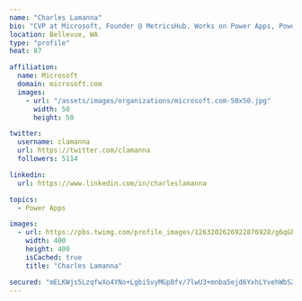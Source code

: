 ```yaml
---
name: "Charles Lamanna"
bio: "CVP at Microsoft, Founder @ MetricsHub. Works on Power Apps, Power Automate, Power Virtual Agent, Common Data Service and Dynamics 365."
location: Bellevue, WA
type: "profile"
heat: 87

affiliation:
  name: Microsoft
  domain: microsoft.com
  images:
    - url: "/assets/images/organizations/microsoft.com-50x50.jpg"
      width: 50
      height: 50

twitter:
  username: clamanna
  url: https://twitter.com/clamanna
  followers: 5114

linkedin:
  url: https://www.linkedin.com/in/charleslamanna

topics:
  - Power Apps

images:
  - url: https://pbs.twimg.com/profile_images/1263202626922876928/g6qGbHZ-_400x400.jpg
    width: 400
    height: 400
    isCached: true
    title: "Charles Lamanna"

secured: "mELKWjs5LzqfwXo4YNo+Lgbi5vyMGp8fv/7lwU3+mnba5ejd6YxhLYvehWbSZReYQzECtTbjJmD8vnqVu+lf+mgMgMHjg7HfTp/QNguHZ5W/aO41+MXZd3KO1Ai8dVqmpA02XNWT5RFoAcFQ4Q2P9LNZHjqIyd1WraMKRWNMQypXW5h81N5XzwADATvCSPWe9SPsQDbrzHHtP3ZmMdxzErXzeK5Zzh94o45WdMGuCd+pON/+HR+9FAqLUHuONg1YdWKI9L8/KHd2WA0G4z4EWg5uCb9EEwScD71/S5DkPkSPeI+arteaP+MJwWDQ/a8NWflsN0amuEn1r8L7ErDKQ/BTmxcHpEc2XZe0emed4vg+eA04zWtuD2jcJ88QTJzBGEiNy5wVGtzEqzVrWmfqjXe3j3vmWFGeq6MvC8W1iac=;FbtU17VwJGtzEKhvrpTmtw=="
---
```


